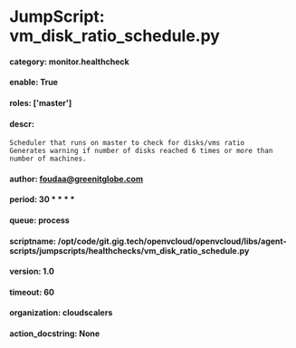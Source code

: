 
# JumpScript: vm_disk_ratio_schedule.py
        
#### category: monitor.healthcheck
#### enable: True
#### roles: ['master']
#### descr: 
```
Scheduler that runs on master to check for disks/vms ratio
Generates warning if number of disks reached 6 times or more than number of machines.

```
#### author: foudaa@greenitglobe.com
#### period: 30 * * * *
#### queue: process
#### scriptname: /opt/code/git.gig.tech/openvcloud/openvcloud/libs/agent-scripts/jumpscripts/healthchecks/vm_disk_ratio_schedule.py
#### version: 1.0
#### timeout: 60
#### organization: cloudscalers
#### action_docstring: None
